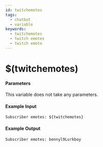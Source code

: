 ```yaml
---
id: twitchemotes
tags:
  - chatbot
  - variable
keywords:
  - twitchemotes
  - twitch emotes
  - twitch emote
---
```


# $(twitchemotes)



#### Parameters

This variable does not take any parameters.

#### Example Input

```
Subscriber emotes: ${twitchemotes}
```

#### Example Output

```
Subscriber emotes: bennyl9Lurkboy
```
